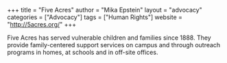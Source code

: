 +++
title = "Five Acres"
author = "Mika Epstein"
layout = "advocacy"
categories = ["Advocacy"]
tags = ["Human Rights"]
website = "http://5acres.org/"
+++

Five Acres has served vulnerable children and families since 1888. They provide family-centered support services on campus and through outreach programs in homes, at schools and in off-site offices.